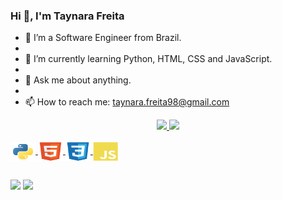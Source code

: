 ### Hi 👋, I'm Taynara Freita



- 👩 I’m a Software Engineer from Brazil.
- 
- 🌱 I’m currently learning Python, HTML, CSS and JavaScript.
- 
- 💬 Ask me about anything.
- 
- 📫 How to reach me: taynara.freita98@gmail.com

<div align="center">
  <a href="https://github.com/taynarafreita">
  <img height="180em" src="https://github-readme-stats.vercel.app/api?username=taynarafreita&show_icons=true&theme=dracula&include_all_commits=true&count_private=true"/>
  <img height="180em" src="https://github-readme-stats.vercel.app/api/top-langs/?username=taynarafreita&layout=compact&langs_count=7&theme=dracula"/>
</div>
  
  <div style="display: inline_block"><br>
  <img align="center" alt="Tay-Python" height="30" width="40" src="https://raw.githubusercontent.com/devicons/devicon/master/icons/python/python-original.svg">
  <img align="center" alt="Tay-HTML" height="30" width="40" src="https://raw.githubusercontent.com/devicons/devicon/master/icons/html5/html5-original.svg">
  <img align="center" alt="Tay-CSS" height="30" width="40" src="https://raw.githubusercontent.com/devicons/devicon/master/icons/css3/css3-original.svg">
  <img align="center" alt="Tay-Js" height="30" width="40" src="https://raw.githubusercontent.com/devicons/devicon/master/icons/javascript/javascript-plain.svg">
</div>
  
  ##
  
  <div> 
  
  <a href="https://www.instagram.com/taynarafreita/" target="_blank"><img src="https://img.shields.io/badge/-Instagram-%23E4405F?style=for-the-badge&logo=instagram&logoColor=white" target="_blank"></a>
  <a href = "mailto:taynara.freita98@gmail.com"><img src="https://img.shields.io/badge/-Gmail-%23333?style=for-the-badge&logo=gmail&logoColor=white" target="_blank"></a>
  
  
  </div>

